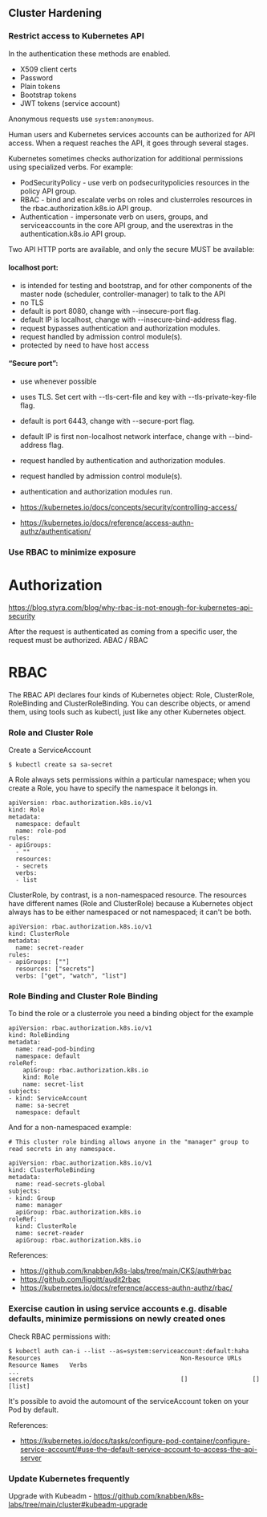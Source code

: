 ## Cluster Hardening

### Restrict access to Kubernetes API

In the authentication these methods are enabled.

* X509 client certs
* Password
* Plain tokens
* Bootstrap tokens
* JWT tokens (service account)

Anonymous requests use `system:anonymous`.

Human users and Kubernetes services accounts can be authorized for API access.
When a request reaches the API, it goes through several stages.

Kubernetes sometimes checks authorization for additional permissions using specialized verbs. For example:

* PodSecurityPolicy - use verb on podsecuritypolicies resources in the policy API group.
* RBAC - bind and escalate verbs on roles and clusterroles resources in the rbac.authorization.k8s.io API group.
* Authentication - impersonate verb on users, groups, and serviceaccounts in the core API group,
  and the userextras in the authentication.k8s.io API group.

Two API HTTP ports are available, and only the secure MUST be available:

#### localhost port:

* is intended for testing and bootstrap, and for other components of the master node (scheduler, controller-manager) to talk to the API
* no TLS
* default is port 8080, change with --insecure-port flag.
* default IP is localhost, change with --insecure-bind-address flag.
* request bypasses authentication and authorization modules.
* request handled by admission control module(s).
* protected by need to have host access

#### “Secure port”:

* use whenever possible
* uses TLS. Set cert with --tls-cert-file and key with --tls-private-key-file flag.
* default is port 6443, change with --secure-port flag.
* default IP is first non-localhost network interface, change with --bind-address flag.
* request handled by authentication and authorization modules.
* request handled by admission control module(s). 
* authentication and authorization modules run.

* https://kubernetes.io/docs/concepts/security/controlling-access/
* https://kubernetes.io/docs/reference/access-authn-authz/authentication/

### Use RBAC to minimize exposure



# Authorization

https://blog.styra.com/blog/why-rbac-is-not-enough-for-kubernetes-api-security

After the request is authenticated as coming from a specific user, the request must be authorized.
ABAC / RBAC

# RBAC

The RBAC API declares four kinds of Kubernetes object: Role, ClusterRole, RoleBinding and ClusterRoleBinding.
You can describe objects, or amend them, using tools such as kubectl, just like any other Kubernetes object.


### Role and Cluster Role

Create a ServiceAccount
```
$ kubectl create sa sa-secret
```
A Role always sets permissions within a particular namespace; when you create a Role,
you have to specify the namespace it belongs in.

```
apiVersion: rbac.authorization.k8s.io/v1
kind: Role
metadata:
  namespace: default
  name: role-pod
rules:
- apiGroups:
  - ""
  resources:
  - secrets
  verbs:
  - list
 ```

ClusterRole, by contrast, is a non-namespaced resource. The resources have different names
(Role and ClusterRole) because a Kubernetes object always has to be either namespaced
or not namespaced; it can't be both.

```
apiVersion: rbac.authorization.k8s.io/v1
kind: ClusterRole
metadata:
  name: secret-reader
rules:
- apiGroups: [""]
  resources: ["secrets"]
  verbs: ["get", "watch", "list"]
```

### Role Binding and Cluster Role Binding

To bind the role or a clusterrole you need a binding object for the example

```
apiVersion: rbac.authorization.k8s.io/v1
kind: RoleBinding
metadata:
  name: read-pod-binding
  namespace: default
roleRef:
    apiGroup: rbac.authorization.k8s.io
    kind: Role
    name: secret-list
subjects:
- kind: ServiceAccount
  name: sa-secret
  namespace: default
```

And for a non-namespaced example:

```
# This cluster role binding allows anyone in the "manager" group to read secrets in any namespace.

apiVersion: rbac.authorization.k8s.io/v1
kind: ClusterRoleBinding
metadata:
  name: read-secrets-global
subjects:
- kind: Group
  name: manager
  apiGroup: rbac.authorization.k8s.io
roleRef:
  kind: ClusterRole
  name: secret-reader
  apiGroup: rbac.authorization.k8s.io
```

References:

* https://github.com/knabben/k8s-labs/tree/main/CKS/auth#rbac
* https://github.com/liggitt/audit2rbac
* https://kubernetes.io/docs/reference/access-authn-authz/rbac/

### Exercise caution in using service accounts e.g. disable defaults, minimize permissions on newly created ones

Check RBAC permissions with:

```
$ kubectl auth can-i --list --as=system:serviceaccount:default:haha
Resources                                       Non-Resource URLs   Resource Names   Verbs
...
secrets                                         []                  []               [list]
```

It's possible to avoid the automount of the serviceAccount token on your Pod by default.

References: 

* https://kubernetes.io/docs/tasks/configure-pod-container/configure-service-account/#use-the-default-service-account-to-access-the-api-server

### Update Kubernetes frequently

Upgrade with Kubeadm - https://github.com/knabben/k8s-labs/tree/main/cluster#kubeadm-upgrade